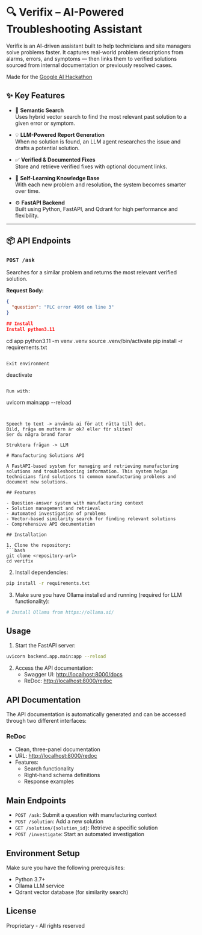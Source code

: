 # 🔍 Verifix – AI-Powered Troubleshooting Assistant

Verifix is an AI-driven assistant built to help technicians and site managers solve problems faster. It captures real-world problem descriptions from alarms, errors, and symptoms — then links them to verified solutions sourced from internal documentation or previously resolved cases.

Made for the [Google AI Hackathon](https://cillers.com/hackathons/google-ai-hackathon-tekniska-museet-2025)

## ✨ Key Features

- 🔗 **Semantic Search**  
  Uses hybrid vector search to find the most relevant past solution to a given error or symptom.

- 💡 **LLM-Powered Report Generation**  
  When no solution is found, an LLM agent researches the issue and drafts a potential solution.

- ✅ **Verified & Documented Fixes**  
  Store and retrieve verified fixes with optional document links.

- 🧠 **Self-Learning Knowledge Base**  
  With each new problem and resolution, the system becomes smarter over time.

- ⚙️ **FastAPI Backend**  
  Built using Python, FastAPI, and Qdrant for high performance and flexibility.

---

## 📦 API Endpoints

### `POST /ask`  
Searches for a similar problem and returns the most relevant verified solution.

**Request Body:**
```json
{
  "question": "PLC error 4096 on line 3"
}

## Install
Install python3.11

```
cd app
python3.11 -m venv .venv
source .venv/bin/activate
pip install -r requirements.txt
```

Exit environment
```
deactivate
```

Run with:
```
uvicorn main:app --reload
```


Speech to text -> använda ai för att rätta till det.
Bild, fråga om muttern är ok? eller för sliten? 
Ser du några brand faror

Struktera frågan -> LLM 

# Manufacturing Solutions API

A FastAPI-based system for managing and retrieving manufacturing solutions and troubleshooting information. This system helps technicians find solutions to common manufacturing problems and document new solutions.

## Features

- Question-answer system with manufacturing context
- Solution management and retrieval
- Automated investigation of problems
- Vector-based similarity search for finding relevant solutions
- Comprehensive API documentation

## Installation

1. Clone the repository:
```bash
git clone <repository-url>
cd verifix
```

2. Install dependencies:
```bash
pip install -r requirements.txt
```

3. Make sure you have Ollama installed and running (required for LLM functionality):
```bash
# Install Ollama from https://ollama.ai/
```

## Usage

1. Start the FastAPI server:
```bash
uvicorn backend.app.main:app --reload
```

2. Access the API documentation:
   - Swagger UI: [http://localhost:8000/docs](http://localhost:8000/docs)
   - ReDoc: [http://localhost:8000/redoc](http://localhost:8000/redoc)

## API Documentation

The API documentation is automatically generated and can be accessed through two different interfaces:

### ReDoc
- Clean, three-panel documentation
- URL: [http://localhost:8000/redoc](http://localhost:8000/redoc)
- Features:
  - Search functionality
  - Right-hand schema definitions
  - Response examples

## Main Endpoints

- `POST /ask`: Submit a question with manufacturing context
- `POST /solution`: Add a new solution
- `GET /solution/{solution_id}`: Retrieve a specific solution
- `POST /investigate`: Start an automated investigation

## Environment Setup

Make sure you have the following prerequisites:
- Python 3.7+
- Ollama LLM service
- Qdrant vector database (for similarity search)

## License

Proprietary - All rights reserved 